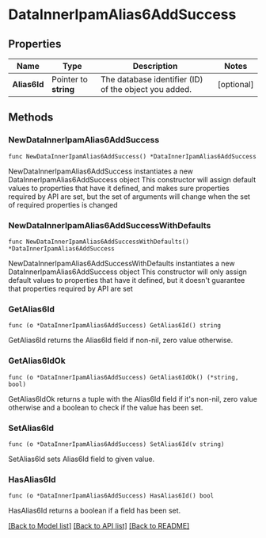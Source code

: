 # DataInnerIpamAlias6AddSuccess

## Properties

Name | Type | Description | Notes
------------ | ------------- | ------------- | -------------
**Alias6Id** | Pointer to **string** | The database identifier (ID) of the object you added. | [optional] 

## Methods

### NewDataInnerIpamAlias6AddSuccess

`func NewDataInnerIpamAlias6AddSuccess() *DataInnerIpamAlias6AddSuccess`

NewDataInnerIpamAlias6AddSuccess instantiates a new DataInnerIpamAlias6AddSuccess object
This constructor will assign default values to properties that have it defined,
and makes sure properties required by API are set, but the set of arguments
will change when the set of required properties is changed

### NewDataInnerIpamAlias6AddSuccessWithDefaults

`func NewDataInnerIpamAlias6AddSuccessWithDefaults() *DataInnerIpamAlias6AddSuccess`

NewDataInnerIpamAlias6AddSuccessWithDefaults instantiates a new DataInnerIpamAlias6AddSuccess object
This constructor will only assign default values to properties that have it defined,
but it doesn't guarantee that properties required by API are set

### GetAlias6Id

`func (o *DataInnerIpamAlias6AddSuccess) GetAlias6Id() string`

GetAlias6Id returns the Alias6Id field if non-nil, zero value otherwise.

### GetAlias6IdOk

`func (o *DataInnerIpamAlias6AddSuccess) GetAlias6IdOk() (*string, bool)`

GetAlias6IdOk returns a tuple with the Alias6Id field if it's non-nil, zero value otherwise
and a boolean to check if the value has been set.

### SetAlias6Id

`func (o *DataInnerIpamAlias6AddSuccess) SetAlias6Id(v string)`

SetAlias6Id sets Alias6Id field to given value.

### HasAlias6Id

`func (o *DataInnerIpamAlias6AddSuccess) HasAlias6Id() bool`

HasAlias6Id returns a boolean if a field has been set.


[[Back to Model list]](../README.md#documentation-for-models) [[Back to API list]](../README.md#documentation-for-api-endpoints) [[Back to README]](../README.md)


